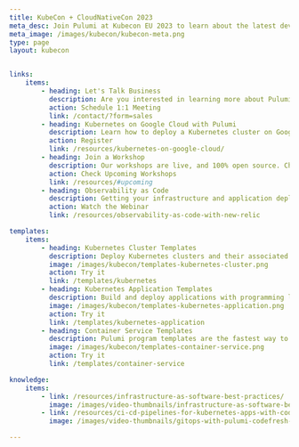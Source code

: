 ```yaml
---
title: KubeCon + CloudNativeCon 2023
meta_desc: Join Pulumi at Kubecon EU 2023 to learn about the latest developments in infrastructure as code, Kubernetes, observability, and cloud-native computing.
meta_image: /images/kubecon/kubecon-meta.png
type: page
layout: kubecon


links:
    items:
        - heading: Let's Talk Business
          description: Are you interested in learning more about Pulumi for your team and organization? Schedule an one-on-one meeting at KubeCon.
          action: Schedule 1:1 Meeting
          link: /contact/?form=sales
        - heading: Kubernetes on Google Cloud with Pulumi
          description: Learn how to deploy a Kubernetes cluster on Google Cloud and run containerized applications on the cluster. 200-level workshop, code will be provided
          action: Register
          link: /resources/kubernetes-on-google-cloud/
        - heading: Join a Workshop
          description: Our workshops are live, and 100% open source. Choose from fundamental to advanced topics. They are hands-on and code source is provided.
          action: Check Upcoming Workshops
          link: /resources/#upcoming
        - heading: Observability as Code
          description: Getting your infrastructure and application deployed is essential, but how do you ensure your new capabilities are running reliably in production? Observability is a crucial component of any site reliability strategy, and New Relic and Pulumi make it easier.
          action: Watch the Webinar
          link: /resources/observability-as-code-with-new-relic

templates:
    items:
        - heading: Kubernetes Cluster Templates
          description: Deploy Kubernetes clusters and their associated infrastructure on AWS, Azure, or Google Cloud Platform.
          image: /images/kubecon/templates-kubernetes-cluster.png
          action: Try it
          link: /templates/kubernetes
        - heading: Kubernetes Application Templates
          description: Build and deploy applications with programming languages and deploying them to your Kubernetes clusters.
          image: /images/kubecon/templates-kubernetes-application.png
          action: Try it
          link: /templates/kubernetes-application
        - heading: Container Service Templates
          description: Pulumi program templates are the fastest way to deploy container services on AWS, Azure, or Google Cloud Platform.
          image: /images/kubecon/templates-container-service.png
          action: Try it
          link: /templates/container-service

knowledge:
    items:
        - link: /resources/infrastructure-as-software-best-practices/
          image: /images/video-thumbnails/infrastructure-as-software-best-practices-thumbnail.png
        - link: /resources/ci-cd-pipelines-for-kubernetes-apps-with-codefresh/
          image: /images/video-thumbnails/gitops-with-pulumi-codefresh-thumbnail.png

---
```


